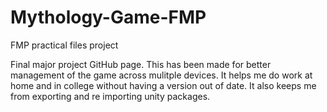 # Mythology-Game-FMP
FMP practical files project

Final major project GitHub page. This has been made for better management of the game across mulitple devices. It helps me do work 
at home and in college without having a version out of date. It also keeps me from exporting and re importing unity packages.
